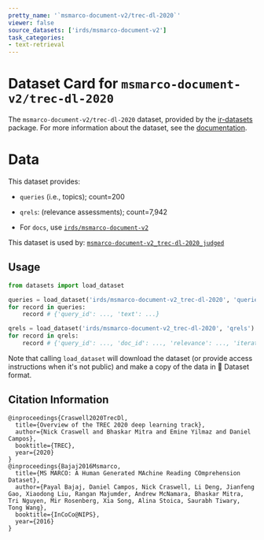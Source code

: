 ```yaml
---
pretty_name: '`msmarco-document-v2/trec-dl-2020`'
viewer: false
source_datasets: ['irds/msmarco-document-v2']
task_categories:
- text-retrieval
---
```


# Dataset Card for `msmarco-document-v2/trec-dl-2020`

The `msmarco-document-v2/trec-dl-2020` dataset, provided by the [ir-datasets](https://ir-datasets.com/) package.
For more information about the dataset, see the [documentation](https://ir-datasets.com/msmarco-document-v2#msmarco-document-v2/trec-dl-2020).

# Data

This dataset provides:
 - `queries` (i.e., topics); count=200
 - `qrels`: (relevance assessments); count=7,942

 - For `docs`, use [`irds/msmarco-document-v2`](https://huggingface.co/datasets/irds/msmarco-document-v2)

This dataset is used by: [`msmarco-document-v2_trec-dl-2020_judged`](https://huggingface.co/datasets/irds/msmarco-document-v2_trec-dl-2020_judged)


## Usage

```python
from datasets import load_dataset

queries = load_dataset('irds/msmarco-document-v2_trec-dl-2020', 'queries')
for record in queries:
    record # {'query_id': ..., 'text': ...}

qrels = load_dataset('irds/msmarco-document-v2_trec-dl-2020', 'qrels')
for record in qrels:
    record # {'query_id': ..., 'doc_id': ..., 'relevance': ..., 'iteration': ...}

```

Note that calling `load_dataset` will download the dataset (or provide access instructions when it's not public) and make a copy of the
data in 🤗 Dataset format.

## Citation Information

```
@inproceedings{Craswell2020TrecDl,
  title={Overview of the TREC 2020 deep learning track},
  author={Nick Craswell and Bhaskar Mitra and Emine Yilmaz and Daniel Campos},
  booktitle={TREC},
  year={2020}
}
@inproceedings{Bajaj2016Msmarco,
  title={MS MARCO: A Human Generated MAchine Reading COmprehension Dataset},
  author={Payal Bajaj, Daniel Campos, Nick Craswell, Li Deng, Jianfeng Gao, Xiaodong Liu, Rangan Majumder, Andrew McNamara, Bhaskar Mitra, Tri Nguyen, Mir Rosenberg, Xia Song, Alina Stoica, Saurabh Tiwary, Tong Wang},
  booktitle={InCoCo@NIPS},
  year={2016}
}
```
